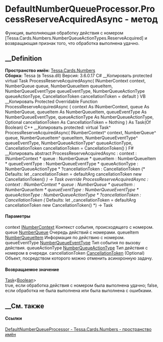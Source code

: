 # DefaultNumberQueueProcessor.ProcessReserveAcquiredAsync - метод
Функция, выполняющая обработку действия с номером
[Tessa.Cards.Numbers.NumberQueueActionTypes.ReserveAcquired] и возвращающая
признак того, что обработка выполнена удачно.
## __Definition
 **Пространство имён:** [Tessa.Cards.Numbers](N_Tessa_Cards_Numbers.htm)  
 **Сборка:** Tessa (в Tessa.dll) Версия: 3.6.0.17
C# __Копировать
     protected virtual Task<bool> ProcessReserveAcquiredAsync(
    	INumberContext context,
    	NumberQueue queue,
    	NumberQueueItem queueItem,
    	NumberQueueEventType queueEventType,
    	NumberQueueActionType queueActionType,
    	CancellationToken cancellationToken = default
    )
VB __Копировать
     Protected Overridable Function ProcessReserveAcquiredAsync ( 
    	context As INumberContext,
    	queue As NumberQueue,
    	queueItem As NumberQueueItem,
    	queueEventType As NumberQueueEventType,
    	queueActionType As NumberQueueActionType,
    	Optional cancellationToken As CancellationToken = Nothing
    ) As Task(Of Boolean)
C++ __Копировать
     protected:
    virtual Task<bool>^ ProcessReserveAcquiredAsync(
    	INumberContext^ context, 
    	NumberQueue^ queue, 
    	NumberQueueItem^ queueItem, 
    	NumberQueueEventType^ queueEventType, 
    	NumberQueueActionType^ queueActionType, 
    	CancellationToken cancellationToken = CancellationToken()
    )
F# __Копировать
     abstract ProcessReserveAcquiredAsync : 
            context : INumberContext * 
            queue : NumberQueue * 
            queueItem : NumberQueueItem * 
            queueEventType : NumberQueueEventType * 
            queueActionType : NumberQueueActionType * 
            ?cancellationToken : CancellationToken 
    (* Defaults:
            let _cancellationToken = defaultArg cancellationToken new CancellationToken()
    *)
    -> Task<bool> 
    override ProcessReserveAcquiredAsync : 
            context : INumberContext * 
            queue : NumberQueue * 
            queueItem : NumberQueueItem * 
            queueEventType : NumberQueueEventType * 
            queueActionType : NumberQueueActionType * 
            ?cancellationToken : CancellationToken 
    (* Defaults:
            let _cancellationToken = defaultArg cancellationToken new CancellationToken()
    *)
    -> Task<bool> 
#### Параметры
context [INumberContext](T_Tessa_Cards_Numbers_INumberContext.htm)
    Контекст события, происходящего с номером.
queue [NumberQueue](T_Tessa_Cards_Numbers_NumberQueue.htm)
    Очередь действий с номерами.
queueItem [NumberQueueItem](T_Tessa_Cards_Numbers_NumberQueueItem.htm)
    Информация по действию с номером.
queueEventType
[NumberQueueEventType](T_Tessa_Cards_Numbers_NumberQueueEventType.htm)
    Тип события по вызову действия.
queueActionType
[NumberQueueActionType](T_Tessa_Cards_Numbers_NumberQueueActionType.htm)
    Тип действия с номером в очереди.
cancellationToken
[CancellationToken](https://learn.microsoft.com/dotnet/api/system.threading.cancellationtoken)
(Optional)
    Объект, посредством которого можно отменить асинхронную задачу.
#### Возвращаемое значение
[Task](https://learn.microsoft.com/dotnet/api/system.threading.tasks.task-1)<[Boolean](https://learn.microsoft.com/dotnet/api/system.boolean)>  
true, если обработка действия с номером была выполнена удачно; false, если
обработка не была выполнена или была выполнена с ошибками.
## __См. также
#### Ссылки
[DefaultNumberQueueProcessor -
](T_Tessa_Cards_Numbers_DefaultNumberQueueProcessor.htm)
[Tessa.Cards.Numbers - пространство имён](N_Tessa_Cards_Numbers.htm)
